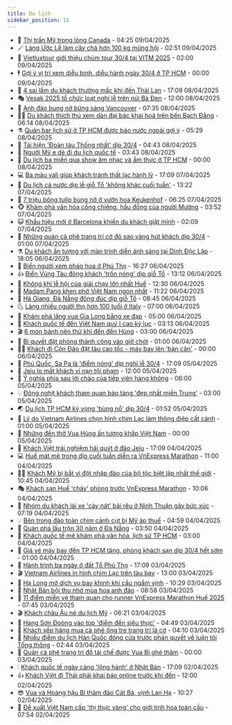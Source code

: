 ```yaml
---
title: Du lịch
sidebar_position: 11
---
```


<!-- vnexpress-du-lich:START -->
- 💂 [Thị trấn Mỹ trong lòng Canada](https://vnexpress.net/thi-tran-my-trong-long-canada-4871641.html) - 04:25 09/04/2025
- 🪄 [Làng Ước Lễ làm cây chả hơn 100 kg mừng hội](https://vnexpress.net/lang-uoc-le-lam-cay-cha-hon-100-kg-mung-hoi-4871435.html) - 02:51 09/04/2025
- 🦅 [Vietluxtour giới thiệu chùm tour 30/4 tại VITM 2025](https://vnexpress.net/vietluxtour-gioi-thieu-chum-tour-30-4-tai-vitm-2025-4869564.html) - 02:00 09/04/2025
- 🕴 [Gợi ý vị trí xem diễu binh, diễu hành ngày 30/4 ở TP HCM](https://vnexpress.net/goi-y-vi-tri-xem-dieu-binh-dieu-hanh-ngay-30-4-o-tp-hcm-4871246.html) - 00:00 09/04/2025
- 👀 [4 sai lầm du khách thường mắc khi đến Thái Lan](https://vnexpress.net/4-sai-lam-du-khach-thuong-mac-khi-den-thai-lan-4871381.html) - 17:09 08/04/2025
- 🎭 [Vesak 2025 tổ chức loạt nghi lễ trên núi Bà Đen](https://vnexpress.net/vesak-2025-to-chuc-loat-nghi-le-tren-nui-ba-den-4871486.html) - 12:00 08/04/2025
- 🦒 [Anh đào bung nở bừng sáng Vancouver](https://vnexpress.net/anh-dao-bung-no-bung-sang-vancouver-4871239.html) - 07:35 08/04/2025
- 👨‍🏫 [Du khách thích thú xem dàn đại bác khai hoả trên bến Bạch Đằng](https://vnexpress.net/du-khach-thich-thu-xem-dan-dai-bac-khai-hoa-tren-ben-bach-dang-4871248.html) - 06:14 08/04/2025
- ⚗️ [Quán bar lịch sử ở TP HCM được báo nước ngoài gợi ý](https://vnexpress.net/quan-bar-lich-su-o-tp-hcm-duoc-bao-nuoc-ngoai-goi-y-4870930.html) - 05:29 08/04/2025
- 🥸 [Tái hiện &#39;Đoàn tàu Thống nhất&#39; dịp 30/4](https://vnexpress.net/tai-hien-doan-tau-thong-nhat-dip-30-4-4871215.html) - 04:43 08/04/2025
- 🤠 [Người Mỹ e dè đi du lịch quốc tế](https://vnexpress.net/nguoi-my-e-de-di-du-lich-quoc-te-4871119.html) - 03:43 08/04/2025
- 🚀 [Du lịch ba miền qua show âm nhạc và ẩm thực ở TP HCM](https://vnexpress.net/du-lich-ba-mien-qua-show-am-nhac-va-am-thuc-o-tp-hcm-4870707.html) - 00:00 08/04/2025
- 💻 [Ba màu vali giúp khách tránh thất lạc hành lý](https://vnexpress.net/ba-mau-vali-giup-khach-tranh-that-lac-hanh-ly-4870570.html) - 17:09 07/04/2025
- 💼 [Du lịch cả nước dịp lễ giỗ Tổ &#39;không khác cuối tuần&#39;](https://vnexpress.net/du-lich-ca-nuoc-dip-le-gio-to-khong-khac-cuoi-tuan-4870972.html) - 13:22 07/04/2025
- 🤡 [7 triệu bông tulip bung nở ở vườn hoa Keukenhof](https://vnexpress.net/7-trieu-bong-tulip-bung-no-o-vuon-hoa-keukenhof-4870955.html) - 06:25 07/04/2025
- 🐵 [Khám phá văn hóa cồng chiêng, hầu đồng của người Mường](https://vnexpress.net/kham-pha-van-hoa-cong-chieng-hau-dong-cua-nguoi-muong-4870089.html) - 03:52 07/04/2025
- 😺 [Khẩu hiệu mới ở Barcelona khiến du khách giật mình](https://vnexpress.net/khau-hieu-moi-o-barcelona-khien-du-khach-giat-minh-4870733.html) - 02:09 07/04/2025
- 🌈 [Những quán cà phê trang trí cờ đỏ sao vàng hút khách dịp 30/4](https://vnexpress.net/nhung-quan-ca-phe-trang-tri-co-do-sao-vang-hut-khach-dip-30-4-4870765.html) - 01:00 07/04/2025
- ⚗️ [Du khách ấn tượng với màn trình diễn ánh sáng tại Dinh Độc Lập](https://vnexpress.net/du-khach-an-tuong-voi-man-trinh-dien-anh-sang-tai-dinh-doc-lap-4870804.html) - 18:05 06/04/2025
- 👀 [Biển người xem pháo hoa ở Phú Thọ](https://vnexpress.net/bien-nguoi-xem-phao-hoa-o-phu-tho-4870798.html) - 16:27 06/04/2025
- 👍 [Biển Vũng Tàu đông khách &#39;trốn nóng&#39; dịp giỗ Tổ](https://vnexpress.net/bien-vung-tau-dong-khach-tron-nong-dip-gio-to-4870768.html) - 13:12 06/04/2025
- 💄 [Không khí lễ hội của giải chạy lớn nhất Huế](https://vnexpress.net/khong-khi-le-hoi-cua-giai-chay-lon-nhat-hue-4870589.html) - 12:30 06/04/2025
- 🥷 [Madam Pang khen phở Việt Nam ngon nhất](https://vnexpress.net/madam-pang-khen-pho-viet-nam-ngon-nhat-4870756.html) - 11:22 06/04/2025
- 📝 [Hà Giang, Đà Nẵng đông đúc dịp giỗ Tổ](https://vnexpress.net/ha-giang-da-nang-dong-duc-dip-gio-to-4870718.html) - 08:45 06/04/2025
- 🌜 [Làng nhiều người thọ hơn 100 tuổi ở Italy](https://vnexpress.net/lang-nhieu-nguoi-tho-hon-100-tuoi-o-italy-4870662.html) - 07:00 06/04/2025
- 📝 [Khám phá lăng vua Gia Long bằng xe đạp](https://vnexpress.net/kham-pha-lang-vua-gia-long-bang-xe-dap-4869265.html) - 05:00 06/04/2025
- 🧰 [Khách quốc tế đến Việt Nam quý I cao kỷ lục](https://vnexpress.net/khach-quoc-te-den-viet-nam-quy-i-cao-ky-luc-4870648.html) - 03:13 06/04/2025
- 🎬 [6 món bánh nên thử khi đến đền Hùng](https://vnexpress.net/6-mon-banh-nen-thu-khi-den-den-hung-4869939.html) - 03:00 06/04/2025
- 🧐 [Bí quyết đặt phòng thành công vào giờ chót](https://vnexpress.net/bi-quyet-dat-phong-thanh-cong-vao-gio-chot-4870318.html) - 01:00 06/04/2025
- 👨‍🏫 [Khách đi Côn Đảo đặt tàu cao tốc - máy bay lên &#39;bàn cân&#39;](https://vnexpress.net/khach-di-con-dao-dat-tau-cao-toc-may-bay-len-ban-can-4869055.html) - 00:00 06/04/2025
- 🦣 [Phú Quốc, Sa Pa là &#39;điểm nóng&#39; dịp nghỉ lễ 30/4](https://vnexpress.net/phu-quoc-sa-pa-la-diem-nong-dip-nghi-le-30-4-4870080.html) - 17:09 05/04/2025
- 🌋 [Jeju lo mất khách vì nạn tội phạm](https://vnexpress.net/jeju-lo-mat-khach-vi-nan-toi-pham-4870372.html) - 12:00 05/04/2025
- 🦄 [Ý nghĩa phía sau lời chào của tiếp viên hàng không](https://vnexpress.net/y-nghia-phia-sau-loi-chao-cua-tiep-vien-hang-khong-4870110.html) - 06:00 05/04/2025
- 💡 [Đông nghịt khách tham quan bảo tàng &#39;đẹp nhất miền Trung&#39;](https://vnexpress.net/dong-nghit-khach-tham-quan-bao-tang-dep-nhat-mien-trung-4870268.html) - 03:00 05/04/2025
- 🌏 [Du lịch TP HCM kỳ vọng &#39;bùng nổ&#39; dịp 30/4](https://vnexpress.net/du-lich-tp-hcm-ky-vong-bung-no-dip-30-4-4870057.html) - 01:52 05/04/2025
- 💂 [Lý do Vietnam Airlines chọn hình chim Lạc làm thông điệp cất cánh](https://vnexpress.net/ly-do-vietnam-airlines-chon-hinh-chim-lac-lam-thong-diep-cat-canh-4870253.html) - 01:00 05/04/2025
- 🤩 [Những đền thờ Vua Hùng ấn tượng khắp Việt Nam](https://vnexpress.net/nhung-den-tho-vua-hung-an-tuong-khap-viet-nam-4869568.html) - 00:00 05/04/2025
- 💪 [Khách Việt trải nghiệm hái quýt ở đảo Jeju](https://vnexpress.net/khach-viet-trai-nghiem-hai-quyt-o-dao-jeju-4869410.html) - 17:09 04/04/2025
- 💻 [Huế mát mẻ trong dịp cuối tuần diễn ra VnExpress Marathon](https://vnexpress.net/hue-mat-me-trong-dip-cuoi-tuan-dien-ra-vnexpress-marathon-4870009.html) - 11:00 04/04/2025
- 🧑‍💻 [Khách Mỹ bị bắt vì đột nhập đảo của bộ tộc biệt lập nhất thế giới](https://vnexpress.net/khach-my-bi-bat-vi-dot-nhap-dao-cua-bo-toc-biet-lap-nhat-the-gioi-4870177.html) - 10:45 04/04/2025
- 🎭 [Khách sạn Huế &#39;cháy&#39; phòng trước VnExpress Marathon](https://vnexpress.net/khach-san-hue-chay-phong-truoc-vnexpress-marathon-4870006.html) - 10:06 04/04/2025
- 🧐 [Nhóm du khách lái xe &#39;cày nát&#39; bãi rêu ở Ninh Thuận gây bức xúc](https://vnexpress.net/nhom-du-khach-lai-xe-cay-nat-bai-reu-o-ninh-thuan-gay-buc-xuc-4870015.html) - 07:19 04/04/2025
- 💡 [Bên trong đảo toàn chim cánh cụt bị Mỹ áp thuế](https://vnexpress.net/ben-trong-dao-toan-chim-canh-cut-bi-my-ap-thue-4869944.html) - 04:59 04/04/2025
- 🌊 [Quán phá lấu trộn 30 năm ở Đà Nẵng](https://vnexpress.net/quan-pha-lau-tron-30-nam-o-da-nang-4868369.html) - 03:50 04/04/2025
- 🎃 [Khách quốc tế mê khám phá văn hóa, lịch sử TP HCM](https://vnexpress.net/khach-quoc-te-me-kham-pha-van-hoa-lich-su-tp-hcm-4868172.html) - 03:00 04/04/2025
- 🧠 [Giá vé máy bay đến TP HCM tăng, phòng khách sạn dịp 30/4 hết sớm](https://vnexpress.net/gia-ve-may-bay-den-tp-hcm-tang-phong-khach-san-dip-30-4-het-som-4868923.html) - 01:00 04/04/2025
- 💄 [Hành trình ba ngày ở đất Tổ Phú Thọ](https://vnexpress.net/hanh-trinh-ba-ngay-o-dat-to-phu-tho-4869130.html) - 17:09 03/04/2025
- 🎬 [Vietnam Airlines in hình chim Lạc trên tàu bay](https://vnexpress.net/vietnam-airlines-in-hinh-chim-lac-tren-tau-bay-4869705.html) - 13:00 03/04/2025
- 🐻 [Hạ Long mở dịch vụ bay khinh khí cầu ngắm vịnh](https://vnexpress.net/ha-long-mo-dich-vu-bay-khinh-khi-cau-ngam-vinh-4869580.html) - 10:29 03/04/2025
- 🌝 [Nhật Bản bội thu nhờ mùa hoa anh đào](https://vnexpress.net/nhat-ban-boi-thu-nho-mua-hoa-anh-dao-4869200.html) - 08:58 03/04/2025
- 🤩 [11 điểm miễn vé tham quan cho runner VnExpress Marathon Huế 2025](https://vnexpress.net/11-diem-mien-ve-tham-quan-cho-runner-vnexpress-marathon-hue-2025-4864736.html) - 07:45 03/04/2025
- 🎬 [Khách châu Âu né du lịch Mỹ](https://vnexpress.net/khach-chau-au-ne-du-lich-my-4869483.html) - 06:21 03/04/2025
- 🦩 [Hang Sơn Đoòng vào top &#39;điểm đến siêu thực&#39;](https://vnexpress.net/hang-son-doong-vao-top-diem-den-sieu-thuc-4869353.html) - 04:49 03/04/2025
- 🦍 [Khách xếp hàng mua cà phê ống tre trang trí lá cờ](https://vnexpress.net/khach-xep-hang-mua-ca-phe-ong-tre-trang-tri-la-co-4869254.html) - 04:10 03/04/2025
- 👀 [Nhiều điểm du lịch Hàn Quốc đóng cửa trước phán quyết về luận tội Tổng thống](https://vnexpress.net/nhieu-diem-du-lich-han-quoc-dong-cua-truoc-phan-quyet-ve-luan-toi-tong-thong-4869280.html) - 02:44 03/04/2025
- 🧰 [Quán cà phê trang trí đồ tái chế được Vua Bỉ ghé thăm](https://vnexpress.net/quan-ca-phe-trang-tri-do-tai-che-duoc-vua-bi-ghe-tham-4869065.html) - 00:00 03/04/2025
- 🕯 [Khách quốc tế ngày càng &#39;lộng hành&#39; ở Nhật Bản](https://vnexpress.net/khach-quoc-te-ngay-cang-long-hanh-o-nhat-ban-4869153.html) - 17:09 02/04/2025
- 👍 [Khách Việt đi Thái phải khai báo online trước khi đến](https://vnexpress.net/khach-viet-di-thai-phai-khai-bao-online-truoc-khi-den-4869099.html) - 12:00 02/04/2025
- 😎 [Vua và Hoàng hậu Bỉ thăm đảo Cát Bà, vịnh Lan Hạ](https://vnexpress.net/vua-va-hoang-hau-bi-tham-dao-cat-ba-vinh-lan-ha-4869211.html) - 10:27 02/04/2025
- 🐘 [Đề xuất Việt Nam cấp &#39;thị thực vàng&#39; cho giới tinh hoa toàn cầu](https://vnexpress.net/de-xuat-viet-nam-cap-thi-thuc-vang-cho-gioi-tinh-hoa-toan-cau-4869081.html) - 07:54 02/04/2025<!-- vnexpress-du-lich:END -->
